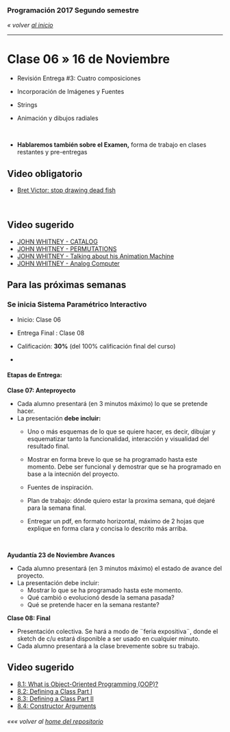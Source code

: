 ### Programación 2017 Segundo semestre

*« volver [al inicio](https://github.com/sergiomajluf/Programacion-20172S1)*

------

# Clase 06 » 16 de Noviembre
* Revisión Entrega #3: Cuatro composiciones

* Incorporación de Imágenes y Fuentes

* Strings

* Animación y dibujos radiales

  ​

* **Hablaremos también sobre el Examen,** forma de trabajo en clases restantes y pre-entregas


## Video obligatorio

- [Bret Victor: stop drawing dead fish](https://vimeo.com/64895205)

  ​

## Video sugerido

* [JOHN WHITNEY - CATALOG](https://www.youtube.com/watch?v=TbV7loKp69s)
* [JOHN WHITNEY - PERMUTATIONS ](https://www.youtube.com/watch?v=kdYxJ85RSds)
* [JOHN WHITNEY - Talking about his Animation Machine](https://www.youtube.com/watch?v=kdYxJ85RSds) 
* [JOHN WHITNEY - Analog Computer](  https://www.youtube.com/watch?v=5eMSPtm6u5Y)








## Para las próximas semanas
### Se inicia Sistema Paramétrico Interactivo
* Inicio: Clase 06
* Entrega Final : Clase 08
* Calificación: **30%** (del 100% calificación final del curso)


* ​

#### Etapas de Entrega:
**Clase 07: Anteproyecto**
- Cada alumno presentará (en 3 minutos máximo) lo que se pretende hacer.
- La presentación **debe incluir:**
  - Uno o más esquemas de lo que se quiere hacer, es decir, dibujar y esquematizar tanto la funcionalidad, interacción y visualidad del resultado final.
  - Mostrar en forma breve lo que se ha programado hasta este momento. Debe ser funcional y demostrar que se ha programado en base a la intecnión del proyecto.
  - Fuentes de inspiración.
  - Plan de trabajo: dónde quiero estar la proxima semana, qué dejaré para la semana final.
  - Entregar un pdf, en formato horizontal, máximo de 2 hojas que explique en forma clara y concisa lo descrito más arriba.

    ​

**Ayudantía 23 de Noviembre Avances**
- Cada alumno presentará (en 3 minutos máximo) el estado de avance del proyecto.
- La presentación debe incluir:
  - Mostrar lo que se ha programado hasta este momento.
  - Qué cambió o evolucionó desde la semana pasada?
  - Qué se pretende hacer en la semana restante?

**Clase 08: Final**
- Presentación colectiva. Se hará a modo de ¨feria expositiva¨, donde el sketch de c/u estará disponible a ser usado en cualquier minuto.
- Cada alumno presentará a la clase brevemente sobre su trabajo.




## Video sugerido
* [8.1: What is Object-Oriented Programming (OOP)?](https://www.youtube.com/watch?v=YcbcfkLzgvs)
* [8.2: Defining a Class Part I](https://www.youtube.com/watch?v=lmgcMPRa1qw)
* [8.3: Defining a Class Part II](https://www.youtube.com/watch?v=XwfOVFelLoo)
* [8.4: Constructor Arguments](https://www.youtube.com/watch?v=NrwaKOsplZk)




###### *««« volver al [home del repositorio](https://github.com/sergiomajluf/Programacion-20172S1)*
